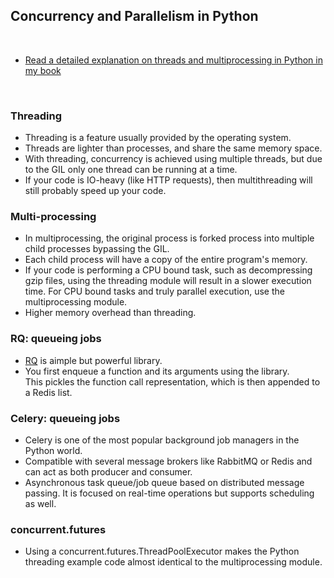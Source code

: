 ## Concurrency and Parallelism in Python

<br>

* [Read a detailed explanation on threads and multiprocessing in Python in my book](https://github.com/bt3gl-labs/Book-on-Python-and-Algorithms/blob/master/book/ebook_pdf/book_second_edition.pdf)

<br>

### Threading

* Threading is a feature usually provided by the operating system. 
* Threads are lighter than processes, and share the same memory space.
* With threading, concurrency is achieved using multiple threads, but due to the GIL only one thread can be running at a time.
* If your code is IO-heavy (like HTTP requests), then multithreading will still probably speed up your code.



### Multi-processing

* In multiprocessing, the original process is forked process into multiple child processes bypassing the GIL. 
* Each child process will have a copy of the entire program's memory.
* If your code is performing a CPU bound task, such as decompressing gzip files, using the threading module will result in a slower execution time. For CPU bound tasks and truly parallel execution, use the multiprocessing module.
* Higher memory overhead than threading.


### RQ: queueing jobs

* [RQ](https://python-rq.org/) is aimple but powerful library. 
* You first enqueue a function and its arguments using the library. This pickles the function call representation, which is then appended to a Redis list. 


### Celery: queueing jobs

* Celery is one of the most popular background job managers in the Python world. 
* Compatible with several message brokers like RabbitMQ or Redis and can act as both producer and consumer.
* Asynchronous task queue/job queue based on distributed message passing. It is focused on real-time operations but supports scheduling as well. 

### concurrent.futures

* Using a concurrent.futures.ThreadPoolExecutor makes the Python threading example code almost identical to the multiprocessing module.
